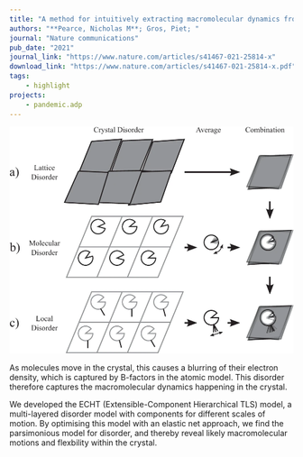 ```yaml
---
title: "A method for intuitively extracting macromolecular dynamics from structural disorder"
authors: "**Pearce, Nicholas M**; Gros, Piet; "
journal: "Nature communications"
pub_date: "2021"
journal_link: "https://www.nature.com/articles/s41467-021-25814-x"
download_link: "https://www.nature.com/articles/s41467-021-25814-x.pdf"
tags: 
    - highlight
projects: 
    - pandemic.adp
---
```


<img class="float-end img-float-end img-20" src="/static/img/publications/2021_Pearce_a.png">

As molecules move in the crystal, this causes a blurring of their electron density, which is captured by B-factors in the atomic model. This disorder therefore captures the macromolecular dynamics happening in the crystal. 

We developed the ECHT (Extensible-Component Hierarchical TLS) model, a multi-layered disorder model with components for different scales of motion. By optimising this model with an elastic net approach, we find the parsimonious model for disorder, and thereby reveal likely macromolecular motions and flexbility within the crystal. 